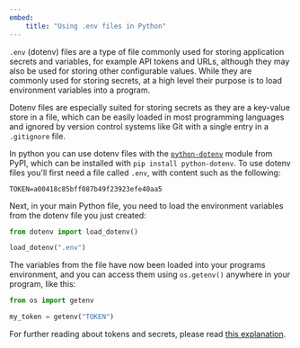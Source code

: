 ```yaml
---
embed:
    title: "Using .env files in Python"
---
```

`.env` (dotenv) files are a type of file commonly used for storing application secrets and variables, for example API tokens and URLs, although they may also be used for storing other configurable values. While they are commonly used for storing secrets, at a high level their purpose is to load environment variables into a program.

Dotenv files are especially suited for storing secrets as they are a key-value store in a file, which can be easily loaded in most programming languages and ignored by version control systems like Git with a single entry in a `.gitignore` file.

In python you can use dotenv files with the [`python-dotenv`](https://pypi.org/project/python-dotenv) module from PyPI, which can be installed with `pip install python-dotenv`. To use dotenv files you'll first need a file called `.env`, with content such as the following:
```
TOKEN=a00418c85bff087b49f23923efe40aa5
```
Next, in your main Python file, you need to load the environment variables from the dotenv file you just created:
```py
from dotenv import load_dotenv()

load_dotenv(".env")
```
The variables from the file have now been loaded into your programs environment, and you can access them using `os.getenv()` anywhere in your program, like this:
```py
from os import getenv

my_token = getenv("TOKEN")
```
For further reading about tokens and secrets, please read [this explanation](https://vcokltfre.dev/tips/tokens).
